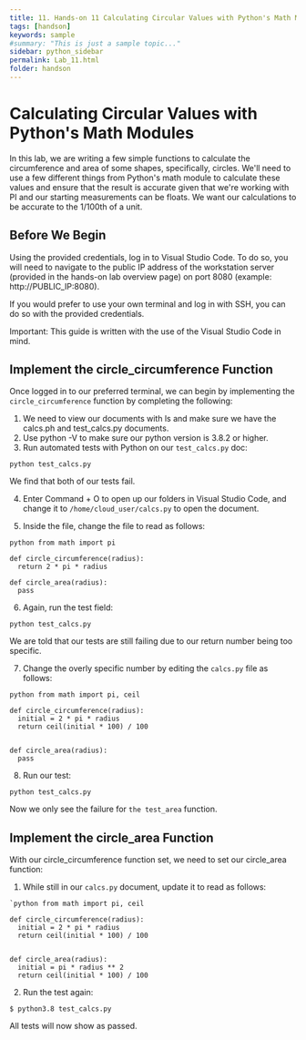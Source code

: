 ```yaml
---
title: 11. Hands-on 11 Calculating Circular Values with Python's Math Modules
tags: [handson]
keywords: sample
#summary: "This is just a sample topic..."
sidebar: python_sidebar
permalink: Lab_11.html
folder: handson
---
```


# Calculating Circular Values with Python's Math Modules

In this lab, we are writing a few simple functions to calculate the circumference and area of some shapes, specifically, circles. We'll need to use a few different things from Python's math module to calculate these values and ensure that the result is accurate given that we're working with PI and our starting measurements can be floats. We want our calculations to be accurate to the 1/100th of a unit.

## Before We Begin
Using the provided credentials, log in to Visual Studio Code. To do so, you will need to navigate to the public IP address of the workstation server (provided in the hands-on lab overview page) on port 8080 (example: http://PUBLIC_IP:8080).

If you would prefer to use your own terminal and log in with SSH, you can do so with the provided credentials.

Important: This guide is written with the use of the Visual Studio Code in mind.

## Implement the circle_circumference Function

Once logged in to our preferred terminal, we can begin by implementing the `circle_circumference` function by completing the following:

1. We need to view our documents with ls and make sure we have the calcs.ph and test_calcs.py documents.
2. Use python -V to make sure our python version is 3.8.2 or higher.
3. Run automated tests with Python on our `test_calcs.py` doc:

```
python test_calcs.py
```

We find that both of our tests fail.

4. Enter Command + O to open up our folders in Visual Studio Code, and change it to `/home/cloud_user/calcs.py` to open the document.

5. Inside the file, change the file to read as follows:

```
python from math import pi

def circle_circumference(radius):
  return 2 * pi * radius

def circle_area(radius):
  pass
```

6. Again, run the test field:

```
python test_calcs.py
```

We are told that our tests are still failing due to our return number being too specific.

7. Change the overly specific number by editing the `calcs.py` file as follows:

```
python from math import pi, ceil

def circle_circumference(radius):
  initial = 2 * pi * radius
  return ceil(initial * 100) / 100


def circle_area(radius):
  pass
```

8. Run our test:

```
python test_calcs.py
```

Now we only see the failure for `the test_area` function.

## Implement the circle_area Function

With our circle_circumference function set, we need to set our circle_area function:

1. While still in our `calcs.py` document, update it to read as follows:

```
`python from math import pi, ceil

def circle_circumference(radius):
  initial = 2 * pi * radius
  return ceil(initial * 100) / 100


def circle_area(radius):
  initial = pi * radius ** 2
  return ceil(initial * 100) / 100
```

2. Run the test again:

```
$ python3.8 test_calcs.py
```

All tests will now show as passed.